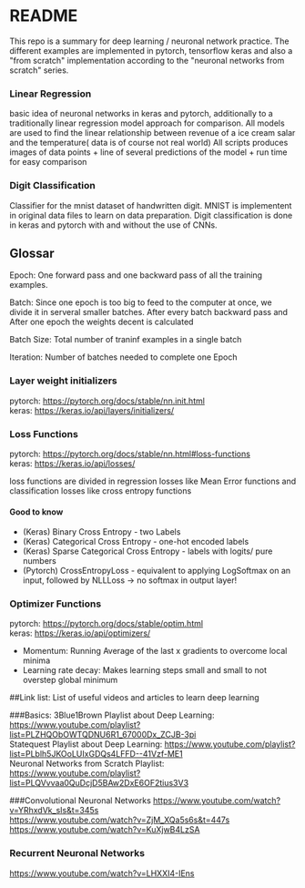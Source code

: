 # README

This repo is a summary for deep learning / neuronal network practice. 
The different examples are implemented in pytorch, tensorflow keras 
and also a "from scratch" implementation according to the "neuronal networks from scratch" series.

### Linear Regression
basic idea of neuronal networks in keras and pytorch, additionally to a traditionally linear regression model approach for comparison.
All models are used to find the linear relationship between revenue of a ice cream salar and the temperature( data is of course not real world)
All scripts produces images of data points + line of several predictions of the model + run time for easy comparison


### Digit Classification
Classifier for the mnist dataset of handwritten digit. MNIST is implementent in original data files to learn on data preparation.
Digit classification is done in keras and pytorch with and without the use of CNNs. 

## Glossar

Epoch: One forward pass and one backward pass of all the training examples. <br>

Batch: Since one epoch is too big to feed to the computer at once, we divide it in serveral smaller batches. 
After every batch backward pass and After one epoch the weights decent is calculated<br>

Batch Size: Total number of traninf examples in a single batch <br>

Iteration: Number of batches needed to complete one Epoch

### Layer weight initializers
pytorch: https://pytorch.org/docs/stable/nn.init.html <br>
keras: https://keras.io/api/layers/initializers/ <br>

### Loss Functions
pytorch: https://pytorch.org/docs/stable/nn.html#loss-functions <br>
keras: https://keras.io/api/losses/ <br>
 
loss functions are divided in regression losses like Mean Error functions and classification losses like cross entropy functions

#### Good to know
 - (Keras) Binary Cross Entropy - two Labels 
 - (Keras) Categorical Cross Entropy - one-hot encoded labels
 - (Keras) Sparse Categorical Cross Entropy - labels with logits/ pure numbers
 - (Pytorch) CrossEntropyLoss - equivalent to applying LogSoftmax on an input, followed by NLLLoss -> no softmax in output layer!

### Optimizer Functions
pytorch: https://pytorch.org/docs/stable/optim.html <br>
keras: https://keras.io/api/optimizers/ <br>

- Momentum: Running Average of the last x gradients to overcome local minima
- Learning rate decay: Makes learning steps small and small to not overstep global minimum

##Link list:
List of useful videos and articles to learn deep learning

###Basics:
3Blue1Brown Playlist about Deep Learning: https://www.youtube.com/playlist?list=PLZHQObOWTQDNU6R1_67000Dx_ZCJB-3pi <br>
Statequest Playlist about Deep Learning: https://www.youtube.com/playlist?list=PLblh5JKOoLUIxGDQs4LFFD--41Vzf-ME1 <br>
Neuronal Networks from Scratch Playlist: https://www.youtube.com/playlist?list=PLQVvvaa0QuDcjD5BAw2DxE6OF2tius3V3 <br>

###Convolutional Neuronal Networks 
https://www.youtube.com/watch?v=YRhxdVk_sIs&t=345s <br>
https://www.youtube.com/watch?v=ZjM_XQa5s6s&t=447s <br>
https://www.youtube.com/watch?v=KuXjwB4LzSA <br>

### Recurrent Neuronal Networks
https://www.youtube.com/watch?v=LHXXI4-IEns